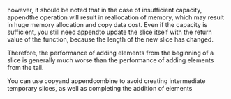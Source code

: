 however, it should be noted that in the case of insufficient capacity, appendthe operation will result in reallocation of memory, which may result in huge memory allocation and copy data cost. Even if the capacity is sufficient, you still need appendto update the slice itself with the return value of the function, because the length of the new slice has changed.


Therefore, the performance of adding elements from the beginning of a slice is generally much worse than the performance of adding elements from the tail.

You can use copyand appendcombine to avoid creating intermediate temporary slices, as well as completing the addition of elements